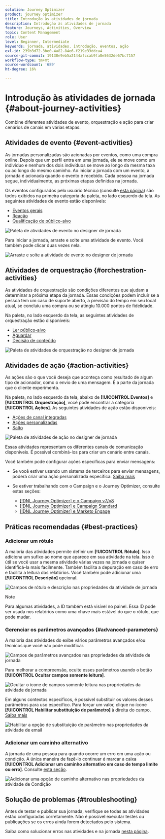 ```yaml
---
solution: Journey Optimizer
product: journey optimizer
title: Introdução às atividades de jornada
description: Introdução às atividades de jornada
feature: Journeys, Activities, Overview
topic: Content Management
role: User
level: Beginner, Intermediate
keywords: jornada, atividades, introdução, eventos, ação
exl-id: 239b3d72-3be0-4a82-84e6-f219e33ddca4
source-git-commit: 19130e9eb5a2144afccab9fa8e5632de67bc7157
workflow-type: tm+mt
source-wordcount: '689'
ht-degree: 16%

---
```


# Introdução às atividades de jornada {#about-journey-activities}

Combine diferentes atividades de evento, orquestração e ação para criar cenários de canais em várias etapas.

## Atividades de evento {#event-activities}

As jornadas personalizadas são acionadas por eventos, como uma compra online. Depois que um perfil entra em uma jornada, ele se move como um indivíduo e nenhum dos dois indivíduos se move ao longo da mesma taxa ou ao longo do mesmo caminho. Ao iniciar a jornada com um evento, a jornada é acionada quando o evento é recebido. Cada pessoa na jornada segue, individualmente, as próximas etapas definidas na jornada.

Os eventos configurados pelo usuário técnico (consulte [esta página](../event/about-events.md)) são todos exibidos na primeira categoria da paleta, no lado esquerdo da tela. As seguintes atividades de evento estão disponíveis:

* [Eventos gerais](../building-journeys/general-events.md)
* [Reação](../building-journeys/reaction-events.md)
* [Qualificação de público-alvo](../building-journeys/audience-qualification-events.md)

![Paleta de atividades de evento no designer de jornada](assets/journey43.png)

Para iniciar a jornada, arraste e solte uma atividade de evento. Você também pode clicar duas vezes nela.

![Arraste e solte a atividade de evento no designer de jornada](assets/journey44.png)

## Atividades de orquestração {#orchestration-activities}

As atividades de orquestração são condições diferentes que ajudam a determinar a próxima etapa da jornada. Essas condições podem incluir se a pessoa tem um caso de suporte aberto, a previsão do tempo em seu local atual, se concluiu uma compra ou se atingiu 10.000 pontos de fidelidade.

Na paleta, no lado esquerdo da tela, as seguintes atividades de orquestração estão disponíveis:

<!--* [Optimize](optimize.md)-->
* [Ler público-alvo](read-audience.md)
* [Aguardar](wait-activity.md)
* [Decisão de conteúdo](content-decision.md)

![Paleta de atividades de orquestração no designer de jornada](assets/journey-orchestration-activities.png)

## Atividades de ação {#action-activities}

As ações são o que você deseja que aconteça como resultado de algum tipo de acionador, como o envio de uma mensagem. É a parte da jornada que o cliente experimenta.

Na paleta, no lado esquerdo da tela, abaixo de **[!UICONTROL Eventos]** e **[!UICONTROL Orquestração]**, você pode encontrar a categoria **[!UICONTROL Ações]**. As seguintes atividades de ação estão disponíveis:

* [Ações de canal integradas](../building-journeys/journeys-message.md)
* [Ações personalizadas](../building-journeys/using-custom-actions.md)
* [Salto](../building-journeys/jump.md)

![Paleta de atividades de ação no designer de jornada](assets/journey58.png)

Essas atividades representam os diferentes canais de comunicação disponíveis. É possível combiná-los para criar um cenário entre canais.

Você também pode configurar ações específicas para enviar mensagens:

* Se você estiver usando um sistema de terceiros para enviar mensagens, poderá criar uma ação personalizada específica. [Saiba mais](../action/action.md)

* Se estiver trabalhando com o Campaign e o Journey Optimizer, consulte estas seções:

   * [[!DNL Journey Optimizer] e o Campaign v7/v8](../action/acc-action.md)
   * [[!DNL Journey Optimizer] e Campaign Standard](../action/acs-action.md)
   * [[!DNL Journey Optimizer] e Marketo Engage](../action/marketo-engage.md)

## Práticas recomendadas {#best-practices}

### Adicionar um rótulo

A maioria das atividades permite definir um **[!UICONTROL Rótulo]**. Isso adiciona um sufixo ao nome que aparece em sua atividade na tela. Isso é útil se você usar a mesma atividade várias vezes na jornada e quiser identificá-la mais facilmente. Também facilita a depuração em caso de erro e facilita a leitura dos relatórios. Você também pode adicionar uma **[!UICONTROL Descrição]** opcional.

![Campos de rótulo e descrição nas propriedades da atividade de jornada](assets/journey-action-label.png)

>[!NOTE]
>
>Para algumas atividades, a ID também está visível no painel. Essa ID pode ser usada nos relatórios como uma chave mais estável do que o rótulo, que pode mudar.

### Gerenciar os parâmetros avançados {#advanced-parameters}

A maioria das atividades do exibe vários parâmetros avançados e/ou técnicos que você não pode modificar.

![Campos de parâmetros avançados nas propriedades da atividade de jornada](assets/journey-advanced-parameters.png)

Para melhorar a compreensão, oculte esses parâmetros usando o botão **[!UICONTROL Ocultar campos somente leitura]**.

![Ocultar o ícone de campos somente leitura nas propriedades da atividade de jornada](assets/journey-hide-read-only-fields.png)

Em alguns contextos específicos, é possível substituir os valores desses parâmetros para uso específico. Para forçar um valor, clique no ícone **[!UICONTROL Habilitar substituição de parâmetro]** à direita do campo. [Saiba mais](../configuration/primary-email-addresses.md#journey-parameters)

![Habilitar a opção de substituição de parâmetro nas propriedades da atividade de email](assets/journey-enable-parameter-override.png)

### Adicionar um caminho alternativo

A jornada de uma pessoa para quando ocorre um erro em uma ação ou condição. A única maneira de fazê-lo continuar é marcar a caixa **[!UICONTROL Adicionar um caminho alternativo em caso de tempo limite ou erro]**. Consulte [esta seção](../building-journeys/using-the-journey-designer.md#paths).

![Adicionar uma opção de caminho alternativo nas propriedades da atividade de Condição](assets/journey42.png)

## Solução de problemas {#troubleshooting}

Antes de testar e publicar sua jornada, verifique se todas as atividades estão configuradas corretamente. Não é possível executar testes ou publicações se os erros ainda forem detectados pelo sistema.

Saiba como solucionar erros nas atividades e na jornada [nesta página](troubleshooting.md).

